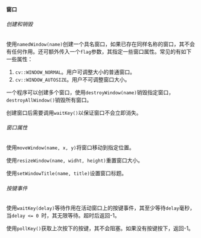 #### 窗口

###### 创建和销毁

使用`namedWindow(name)`创建一个具名窗口，如果已存在同样名称的窗口，其不会有任何作用。还可额外传入一个`flag`参数，其指定一些窗口属性。常见的有如下一些属性：

1. `cv::WINDOW_NORMAL`。用户可调整大小的普通窗口。
2. `cv::WINDOW_AUTOSIZE`。用户不可调整窗口大小。

一个程序可以创建多个窗口，使用`destroyWindow(name)`销毁指定窗口，`destroyAllWindow()`销毁所有窗口。

创建窗口后需要调用`waitKey()`以保证窗口不会立即消失。

###### 窗口属性

使用`moveWindow(name, x, y)`将窗口移动到指定位置。

使用`resizeWindow(name, widht, height)`重置窗口大小。

使用`setWindowTitle(name, title)`设置窗口标题。

###### 按键事件

使用`waitKey(delay)`等待作用在活动窗口上的按键事件，其至少等待`delay`毫秒，当`delay <= 0 `时，其无限等待。超时后返回-1。

使用`pollKey()`获取上次按下的按键，其不会阻塞。如果没有按键按下，返回-1。
